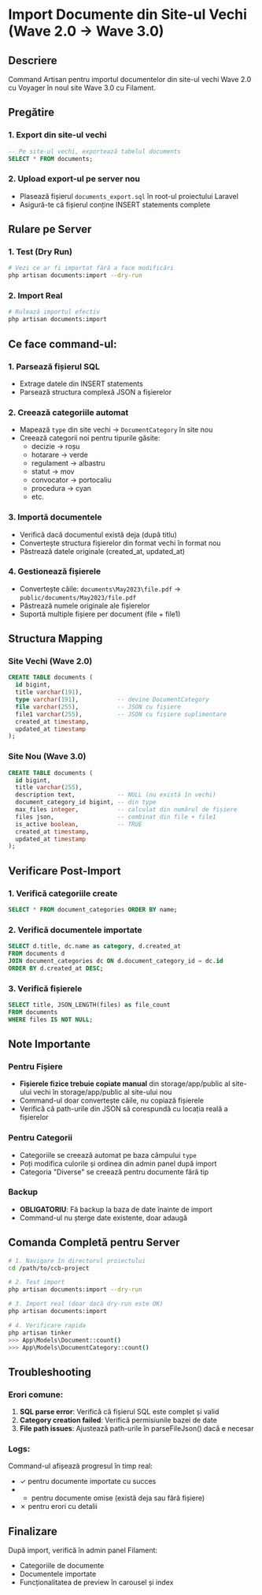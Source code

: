 # Import Documente din Site-ul Vechi (Wave 2.0 → Wave 3.0)

## Descriere
Command Artisan pentru importul documentelor din site-ul vechi Wave 2.0 cu Voyager în noul site Wave 3.0 cu Filament.

## Pregătire

### 1. Export din site-ul vechi
```sql
-- Pe site-ul vechi, exportează tabelul documents
SELECT * FROM documents;
```

### 2. Upload export-ul pe server nou
- Plasează fișierul `documents_export.sql` în root-ul proiectului Laravel
- Asigură-te că fișierul conține INSERT statements complete

## Rulare pe Server

### 1. Test (Dry Run)
```bash
# Vezi ce ar fi importat fără a face modificări
php artisan documents:import --dry-run
```

### 2. Import Real
```bash
# Rulează importul efectiv
php artisan documents:import
```

## Ce face command-ul:

### 1. **Parsează fișierul SQL**
- Extrage datele din INSERT statements
- Parsează structura complexă JSON a fișierelor

### 2. **Creează categoriile automat**
- Mapează `type` din site vechi → `DocumentCategory` în site nou
- Creează categorii noi pentru tipurile găsite:
  - decizie → roșu
  - hotarare → verde  
  - regulament → albastru
  - statut → mov
  - convocator → portocaliu
  - procedura → cyan
  - etc.

### 3. **Importă documentele**
- Verifică dacă documentul există deja (după titlu)
- Convertește structura fișierelor din format vechi în format nou
- Păstrează datele originale (created_at, updated_at)

### 4. **Gestionează fișierele**
- Convertește căile: `documents\May2023\file.pdf` → `public/documents/May2023/file.pdf`
- Păstrează numele originale ale fișierelor
- Suportă multiple fișiere per document (file + file1)

## Structura Mapping

### Site Vechi (Wave 2.0)
```sql
CREATE TABLE documents (
  id bigint,
  title varchar(191),
  type varchar(191),           -- devine DocumentCategory
  file varchar(255),           -- JSON cu fișiere
  file1 varchar(255),          -- JSON cu fișiere suplimentare
  created_at timestamp,
  updated_at timestamp
);
```

### Site Nou (Wave 3.0)
```sql
CREATE TABLE documents (
  id bigint,
  title varchar(255),
  description text,            -- NULL (nu există în vechi)
  document_category_id bigint, -- din type
  max_files integer,           -- calculat din numărul de fișiere
  files json,                  -- combinat din file + file1
  is_active boolean,           -- TRUE
  created_at timestamp,
  updated_at timestamp
);
```

## Verificare Post-Import

### 1. Verifică categoriile create
```sql
SELECT * FROM document_categories ORDER BY name;
```

### 2. Verifică documentele importate
```sql
SELECT d.title, dc.name as category, d.created_at 
FROM documents d 
JOIN document_categories dc ON d.document_category_id = dc.id 
ORDER BY d.created_at DESC;
```

### 3. Verifică fișierele
```sql
SELECT title, JSON_LENGTH(files) as file_count 
FROM documents 
WHERE files IS NOT NULL;
```

## Note Importante

### Pentru Fișiere
- **Fișierele fizice trebuie copiate manual** din storage/app/public al site-ului vechi în storage/app/public al site-ului nou
- Command-ul doar convertește căile, nu copiază fișierele
- Verifică că path-urile din JSON să corespundă cu locația reală a fișierelor

### Pentru Categorii
- Categoriile se creează automat pe baza câmpului `type`
- Poți modifica culorile și ordinea din admin panel după import
- Categoria "Diverse" se creează pentru documente fără tip

### Backup
- **OBLIGATORIU**: Fă backup la baza de date înainte de import
- Command-ul nu șterge date existente, doar adaugă

## Comanda Completă pentru Server

```bash
# 1. Navigare în directorul proiectului
cd /path/to/ccb-project

# 2. Test import
php artisan documents:import --dry-run

# 3. Import real (doar dacă dry-run este OK)
php artisan documents:import

# 4. Verificare rapida
php artisan tinker
>>> App\Models\Document::count()
>>> App\Models\DocumentCategory::count()
```

## Troubleshooting

### Erori comune:
1. **SQL parse error**: Verifică că fișierul SQL este complet și valid
2. **Category creation failed**: Verifică permisiunile bazei de date
3. **File path issues**: Ajustează path-urile în parseFileJson() dacă e necesar

### Logs:
Command-ul afișează progresul în timp real:
- ✓ pentru documente importate cu succes
- - pentru documente omise (există deja sau fără fișiere)  
- ✗ pentru erori cu detalii

## Finalizare
După import, verifică în admin panel Filament:
- Categoriile de documente
- Documentele importate
- Funcționalitatea de preview în carousel și index
